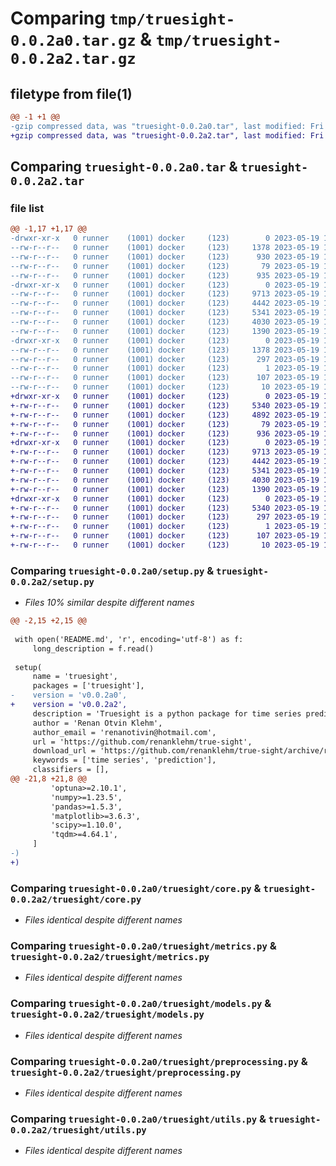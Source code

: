 # Comparing `tmp/truesight-0.0.2a0.tar.gz` & `tmp/truesight-0.0.2a2.tar.gz`

## filetype from file(1)

```diff
@@ -1 +1 @@
-gzip compressed data, was "truesight-0.0.2a0.tar", last modified: Fri May 19 17:16:07 2023, max compression
+gzip compressed data, was "truesight-0.0.2a2.tar", last modified: Fri May 19 19:19:03 2023, max compression
```

## Comparing `truesight-0.0.2a0.tar` & `truesight-0.0.2a2.tar`

### file list

```diff
@@ -1,17 +1,17 @@
-drwxr-xr-x   0 runner    (1001) docker     (123)        0 2023-05-19 17:16:07.887645 truesight-0.0.2a0/
--rw-r--r--   0 runner    (1001) docker     (123)     1378 2023-05-19 17:16:07.887645 truesight-0.0.2a0/PKG-INFO
--rw-r--r--   0 runner    (1001) docker     (123)      930 2023-05-19 17:15:44.000000 truesight-0.0.2a0/README.md
--rw-r--r--   0 runner    (1001) docker     (123)       79 2023-05-19 17:16:07.887645 truesight-0.0.2a0/setup.cfg
--rw-r--r--   0 runner    (1001) docker     (123)      935 2023-05-19 17:15:44.000000 truesight-0.0.2a0/setup.py
-drwxr-xr-x   0 runner    (1001) docker     (123)        0 2023-05-19 17:16:07.887645 truesight-0.0.2a0/truesight/
--rw-r--r--   0 runner    (1001) docker     (123)     9713 2023-05-19 17:15:44.000000 truesight-0.0.2a0/truesight/core.py
--rw-r--r--   0 runner    (1001) docker     (123)     4442 2023-05-19 17:15:44.000000 truesight-0.0.2a0/truesight/metrics.py
--rw-r--r--   0 runner    (1001) docker     (123)     5341 2023-05-19 17:15:44.000000 truesight-0.0.2a0/truesight/models.py
--rw-r--r--   0 runner    (1001) docker     (123)     4030 2023-05-19 17:15:44.000000 truesight-0.0.2a0/truesight/preprocessing.py
--rw-r--r--   0 runner    (1001) docker     (123)     1390 2023-05-19 17:15:44.000000 truesight-0.0.2a0/truesight/utils.py
-drwxr-xr-x   0 runner    (1001) docker     (123)        0 2023-05-19 17:16:07.887645 truesight-0.0.2a0/truesight.egg-info/
--rw-r--r--   0 runner    (1001) docker     (123)     1378 2023-05-19 17:16:07.000000 truesight-0.0.2a0/truesight.egg-info/PKG-INFO
--rw-r--r--   0 runner    (1001) docker     (123)      297 2023-05-19 17:16:07.000000 truesight-0.0.2a0/truesight.egg-info/SOURCES.txt
--rw-r--r--   0 runner    (1001) docker     (123)        1 2023-05-19 17:16:07.000000 truesight-0.0.2a0/truesight.egg-info/dependency_links.txt
--rw-r--r--   0 runner    (1001) docker     (123)      107 2023-05-19 17:16:07.000000 truesight-0.0.2a0/truesight.egg-info/requires.txt
--rw-r--r--   0 runner    (1001) docker     (123)       10 2023-05-19 17:16:07.000000 truesight-0.0.2a0/truesight.egg-info/top_level.txt
+drwxr-xr-x   0 runner    (1001) docker     (123)        0 2023-05-19 19:19:03.608434 truesight-0.0.2a2/
+-rw-r--r--   0 runner    (1001) docker     (123)     5340 2023-05-19 19:19:03.608434 truesight-0.0.2a2/PKG-INFO
+-rw-r--r--   0 runner    (1001) docker     (123)     4892 2023-05-19 19:18:46.000000 truesight-0.0.2a2/README.md
+-rw-r--r--   0 runner    (1001) docker     (123)       79 2023-05-19 19:19:03.608434 truesight-0.0.2a2/setup.cfg
+-rw-r--r--   0 runner    (1001) docker     (123)      936 2023-05-19 19:18:46.000000 truesight-0.0.2a2/setup.py
+drwxr-xr-x   0 runner    (1001) docker     (123)        0 2023-05-19 19:19:03.608434 truesight-0.0.2a2/truesight/
+-rw-r--r--   0 runner    (1001) docker     (123)     9713 2023-05-19 19:18:46.000000 truesight-0.0.2a2/truesight/core.py
+-rw-r--r--   0 runner    (1001) docker     (123)     4442 2023-05-19 19:18:46.000000 truesight-0.0.2a2/truesight/metrics.py
+-rw-r--r--   0 runner    (1001) docker     (123)     5341 2023-05-19 19:18:46.000000 truesight-0.0.2a2/truesight/models.py
+-rw-r--r--   0 runner    (1001) docker     (123)     4030 2023-05-19 19:18:46.000000 truesight-0.0.2a2/truesight/preprocessing.py
+-rw-r--r--   0 runner    (1001) docker     (123)     1390 2023-05-19 19:18:46.000000 truesight-0.0.2a2/truesight/utils.py
+drwxr-xr-x   0 runner    (1001) docker     (123)        0 2023-05-19 19:19:03.608434 truesight-0.0.2a2/truesight.egg-info/
+-rw-r--r--   0 runner    (1001) docker     (123)     5340 2023-05-19 19:19:03.000000 truesight-0.0.2a2/truesight.egg-info/PKG-INFO
+-rw-r--r--   0 runner    (1001) docker     (123)      297 2023-05-19 19:19:03.000000 truesight-0.0.2a2/truesight.egg-info/SOURCES.txt
+-rw-r--r--   0 runner    (1001) docker     (123)        1 2023-05-19 19:19:03.000000 truesight-0.0.2a2/truesight.egg-info/dependency_links.txt
+-rw-r--r--   0 runner    (1001) docker     (123)      107 2023-05-19 19:19:03.000000 truesight-0.0.2a2/truesight.egg-info/requires.txt
+-rw-r--r--   0 runner    (1001) docker     (123)       10 2023-05-19 19:19:03.000000 truesight-0.0.2a2/truesight.egg-info/top_level.txt
```

### Comparing `truesight-0.0.2a0/setup.py` & `truesight-0.0.2a2/setup.py`

 * *Files 10% similar despite different names*

```diff
@@ -2,15 +2,15 @@
 
 with open('README.md', 'r', encoding='utf-8') as f:
     long_description = f.read()
 
 setup(
     name = 'truesight',
     packages = ['truesight'],
-    version = 'v0.0.2a0',
+    version = 'v0.0.2a2',
     description = 'Truesight is a python package for time series prediction using deep learning and statistical models.',
     author = 'Renan Otvin Klehm',
     author_email = 'renanotivin@hotmail.com',
     url = 'https://github.com/renanklehm/true-sight',
     download_url = 'https://github.com/renanklehm/true-sight/archive/refs/tags/v0.0.1-alpha.tar.gz',
     keywords = ['time series', 'prediction'],
     classifiers = [],
@@ -21,8 +21,8 @@
         'optuna>=2.10.1',
         'numpy>=1.23.5',
         'pandas>=1.5.3',
         'matplotlib>=3.6.3',
         'scipy>=1.10.0',
         'tqdm>=4.64.1',
     ]
-)
+)
```

### Comparing `truesight-0.0.2a0/truesight/core.py` & `truesight-0.0.2a2/truesight/core.py`

 * *Files identical despite different names*

### Comparing `truesight-0.0.2a0/truesight/metrics.py` & `truesight-0.0.2a2/truesight/metrics.py`

 * *Files identical despite different names*

### Comparing `truesight-0.0.2a0/truesight/models.py` & `truesight-0.0.2a2/truesight/models.py`

 * *Files identical despite different names*

### Comparing `truesight-0.0.2a0/truesight/preprocessing.py` & `truesight-0.0.2a2/truesight/preprocessing.py`

 * *Files identical despite different names*

### Comparing `truesight-0.0.2a0/truesight/utils.py` & `truesight-0.0.2a2/truesight/utils.py`

 * *Files identical despite different names*

